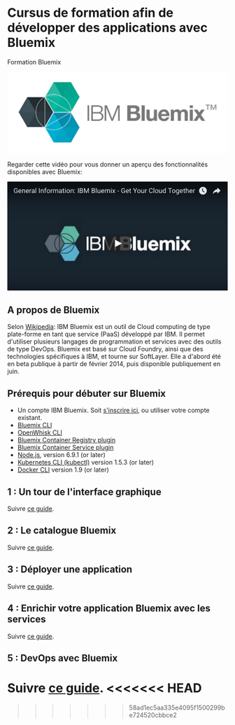 # Cursus de formation afin de développer des applications avec Bluemix

Formation Bluemix


 <center>
      <img src="Bluemix.png" width="600" />
   </center>

Regarder cette vidéo pour vous donner un aperçu des fonctionnalités disponibles avec Bluemix:
   <center>
      <a href="https://youtu.be/p9dZiMpbVH0"><img src="youtube.png" width="600" /></a>
   </center>


## A propos de Bluemix


Selon [Wikipedia](https://fr.wikipedia.org/wiki/Bluemix):
IBM Bluemix est un outil de Cloud computing de type plate-forme en tant que service (PaaS) développé par IBM.
Il permet d'utiliser plusieurs langages de programmation et services avec des outils de type DevOps.
Bluemix est basé sur Cloud Foundry, ainsi que des technologies spécifiques à IBM, et tourne sur SoftLayer.
Elle a d'abord été en beta publique à partir de février 2014, puis disponible publiquement en juin.


## Prérequis pour débuter sur Bluemix

* Un compte IBM Bluemix. Soit [s'inscrire ici][bluemix_signup_url], ou utiliser votre compte existant.
* [Bluemix CLI](https://clis.ng.bluemix.net/ui/home.html)
* [OpenWhisk CLI](https://console.ng.bluemix.net/openwhisk/learn/cli)
* [Bluemix Container Registry plugin](https://console.ng.bluemix.net/docs/cli/plugins/registry/index.html)
* [Bluemix Container Service plugin](https://console.ng.bluemix.net/docs/containers/cs_cli_devtools.html)
* [Node.js](https://nodejs.org), version 6.9.1 (or later)
* [Kubernetes CLI (kubectl)](https://kubernetes.io/docs/tasks/kubectl/install/) version 1.5.3 (or later)
* [Docker CLI](https://docs.docker.com/engine/installation/) version 1.9 (or later)



## 1 : Un tour de l'interface graphique

Suivre [ce guide](./tour.md).

## 2 : Le catalogue Bluemix

Suivre [ce guide](./catalogue.md).

## 3 : Déployer une application

Suivre [ce guide](./deploy.md).


## 4 : Enrichir votre application Bluemix avec les services

Suivre [ce guide](./service.md).


## 5 : DevOps avec Bluemix

Suivre [ce guide](./devops.md).
<<<<<<< HEAD
=======

[bluemix_signup_url]: https://console.ng.bluemix.net/
>>>>>>> 58ad1ec5aa335e4095f1500299be724520cbbce2

